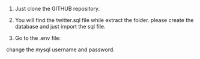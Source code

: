 1) Just clone the GITHUB repository.

2) You will find the twitter.sql file while extract the folder. please create the database and just import the sql file.

3) Go to the .env file:

change the mysql username and password.
